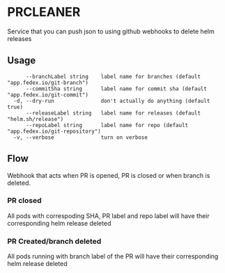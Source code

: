# PRCLEANER

Service that you can push json to using github webhooks to delete helm releases

## Usage

```
      --branchLabel string    label name for branches (default "app.fedex.io/git-branch")
      --commitSha string      label name for commit sha (default "app.fedex.io/git-commit")
  -d, --dry-run               don't actually do anything (default true)
      --releaseLabel string   label name for releases (default "helm.sh/release")
      --repoLabel string      label name for repo (default "app.fedex.io/git-repository")
  -v, --verbose               turn on verbose
```

## Flow

Webhook that acts when PR is opened, PR is closed or when branch is deleted.

### PR closed

All pods with correspoding SHA, PR label and repo label will have their corresponding helm release deleted

### PR Created/branch deleted

All pods running with branch label of the PR will have their corresponding helm release deleted

